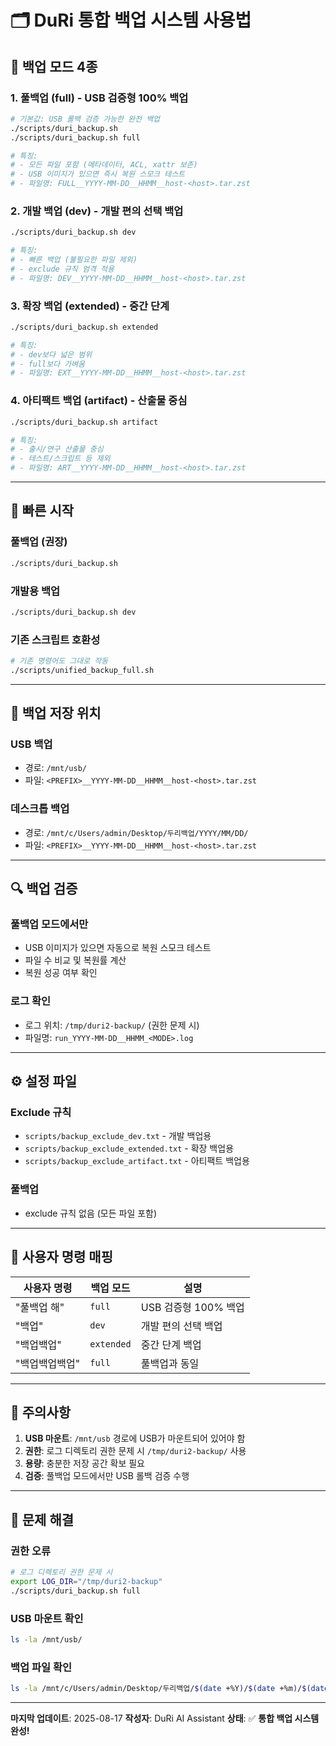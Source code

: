 # 🗂️ DuRi 통합 백업 시스템 사용법

## 🎯 **백업 모드 4종**

### **1. 풀백업 (full) - USB 검증형 100% 백업**
```bash
# 기본값: USB 롤백 검증 가능한 완전 백업
./scripts/duri_backup.sh
./scripts/duri_backup.sh full

# 특징:
# - 모든 파일 포함 (메타데이터, ACL, xattr 보존)
# - USB 이미지가 있으면 즉시 복원 스모크 테스트
# - 파일명: FULL__YYYY-MM-DD__HHMM__host-<host>.tar.zst
```

### **2. 개발 백업 (dev) - 개발 편의 선택 백업**
```bash
./scripts/duri_backup.sh dev

# 특징:
# - 빠른 백업 (불필요한 파일 제외)
# - exclude 규칙 엄격 적용
# - 파일명: DEV__YYYY-MM-DD__HHMM__host-<host>.tar.zst
```

### **3. 확장 백업 (extended) - 중간 단계**
```bash
./scripts/duri_backup.sh extended

# 특징:
# - dev보다 넓은 범위
# - full보다 가벼움
# - 파일명: EXT__YYYY-MM-DD__HHMM__host-<host>.tar.zst
```

### **4. 아티팩트 백업 (artifact) - 산출물 중심**
```bash
./scripts/duri_backup.sh artifact

# 특징:
# - 출시/연구 산출물 중심
# - 테스트/스크립트 등 제외
# - 파일명: ART__YYYY-MM-DD__HHMM__host-<host>.tar.zst
```

---

## 🚀 **빠른 시작**

### **풀백업 (권장)**
```bash
./scripts/duri_backup.sh
```

### **개발용 백업**
```bash
./scripts/duri_backup.sh dev
```

### **기존 스크립트 호환성**
```bash
# 기존 명령어도 그대로 작동
./scripts/unified_backup_full.sh
```

---

## 📁 **백업 저장 위치**

### **USB 백업**
- 경로: `/mnt/usb/`
- 파일: `<PREFIX>__YYYY-MM-DD__HHMM__host-<host>.tar.zst`

### **데스크톱 백업**
- 경로: `/mnt/c/Users/admin/Desktop/두리백업/YYYY/MM/DD/`
- 파일: `<PREFIX>__YYYY-MM-DD__HHMM__host-<host>.tar.zst`

---

## 🔍 **백업 검증**

### **풀백업 모드에서만**
- USB 이미지가 있으면 자동으로 복원 스모크 테스트
- 파일 수 비교 및 복원률 계산
- 복원 성공 여부 확인

### **로그 확인**
- 로그 위치: `/tmp/duri2-backup/` (권한 문제 시)
- 파일명: `run_YYYY-MM-DD__HHMM_<MODE>.log`

---

## ⚙️ **설정 파일**

### **Exclude 규칙**
- `scripts/backup_exclude_dev.txt` - 개발 백업용
- `scripts/backup_exclude_extended.txt` - 확장 백업용
- `scripts/backup_exclude_artifact.txt` - 아티팩트 백업용

### **풀백업**
- exclude 규칙 없음 (모든 파일 포함)

---

## 🎯 **사용자 명령 매핑**

| 사용자 명령 | 백업 모드 | 설명 |
|-------------|-----------|------|
| "풀백업 해" | `full` | USB 검증형 100% 백업 |
| "백업" | `dev` | 개발 편의 선택 백업 |
| "백업백업" | `extended` | 중간 단계 백업 |
| "백업백업백업" | `full` | 풀백업과 동일 |

---

## 🚨 **주의사항**

1. **USB 마운트**: `/mnt/usb` 경로에 USB가 마운트되어 있어야 함
2. **권한**: 로그 디렉토리 권한 문제 시 `/tmp/duri2-backup/` 사용
3. **용량**: 충분한 저장 공간 확보 필요
4. **검증**: 풀백업 모드에서만 USB 롤백 검증 수행

---

## 🔧 **문제 해결**

### **권한 오류**
```bash
# 로그 디렉토리 권한 문제 시
export LOG_DIR="/tmp/duri2-backup"
./scripts/duri_backup.sh full
```

### **USB 마운트 확인**
```bash
ls -la /mnt/usb/
```

### **백업 파일 확인**
```bash
ls -la /mnt/c/Users/admin/Desktop/두리백업/$(date +%Y)/$(date +%m)/$(date +%d)/
```

---

**마지막 업데이트**: 2025-08-17
**작성자**: DuRi AI Assistant
**상태**: ✅ **통합 백업 시스템 완성!**
